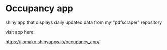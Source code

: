 <h1>Occupancy app</h1>
shiny app that displays daily updated data from my "pdfscraper" repository

visit app here:

<a href = "https://jlomako.shinyapps.io/occupancy_app/">https://jlomako.shinyapps.io/occupancy_app/</a>

